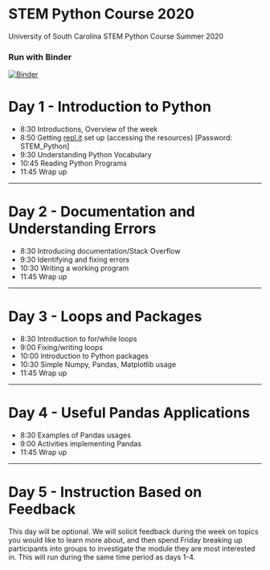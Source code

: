 # STEM Python Course 2020

University of South Carolina STEM Python Course Summer 2020


### Run with Binder

[![Binder](https://mybinder.org/badge_logo.svg)](https://mybinder.org/v2/gh/uofscphysics/STEM_Python_Course/Summer2020)

# Day 1 - Introduction to Python
* 8:30  Introductions, Overview of the week
* 8:50  Getting [repl.it](repl.it) set up (accessing the resources) [Password: STEM_Python]
* 9:30  Understanding Python Vocabulary
* 10:45  Reading Python Programs
* 11:45  Wrap up


____
# Day 2 - Documentation and Understanding Errors
* 8:30  Introducing documentation/Stack Overflow
* 9:30  Identifying and fixing errors
* 10:30  Writing a working program
* 11:45 Wrap up
____
# Day 3 - Loops and Packages
* 8:30 Introduction to for/while loops
* 9:00 Fixing/writing loops   
* 10:00 Introduction to Python packages
* 10:30 Simple Numpy, Pandas, Matplotlib usage
* 11:45 Wrap up
____
# Day 4 - Useful Pandas Applications
* 8:30  Examples of Pandas usages
* 9:00  Activities implementing Pandas
* 11:45 Wrap up

____
# Day 5 - Instruction Based on Feedback

This day will be optional. We will solicit feedback during the week on topics you would like to learn more about, and then 
spend Friday breaking up participants into groups to investigate the module they are most interested in. This will
run during the same time period as days 1-4.
